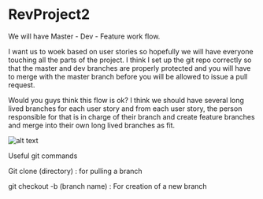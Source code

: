 # RevProject2

We will have Master - Dev - Feature work flow. 

I want us to woek based on user stories so hopefully we will have everyone touching all the parts of the project.
I think I set up the git repo correctly so that the master and dev branches are properly protected and you will have to 
merge with the master branch before you will be allowed to issue a pull request. 


Would you guys think this flow is ok?
I think we should have several long lived branches for each user story and from each user story, the person responsible for that is in charge of their branch and create feature branches and merge into their own long lived branches as fit. 

![alt text](https://raw.githubusercontent.com/WinstonRuan/RevProject2/master/Images/branchproposal.png)

Useful git commands

Git clone (directory)			: for pulling a branch

git checkout -b (branch name)  : For creation of a new branch